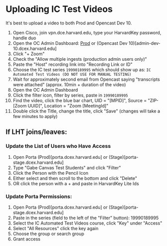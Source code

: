 # Uploading IC Test Videos

It's best to upload a video to both Prod and Opencast Dev 10.

1. Open Cisco, join vpn.dce.harvard.edu, type your HarvardKey password, handle duo
2. Open the OC Admin Dashboard: [Prod](admin-prod.dcex.harvard.edu) or (Opencast Dev 10)[admin-dev-10.dcex.harvard.edu]
3. Click "+ Zoom"
4. Check the "Allow multiple ingests (production admin users only)"
5. Paste the "Host" recording link into "Recording Link or ID"
6. Choose the IC test series `19990189995` which should show up as: `IC Automated Test Videos (DO NOT USE FOR MANUAL TESTING)`
7. Wait for approximately second email from Opencast saying "transcripts were attached" (approx. 10min + duration of the video)
8. Open the OC Admin Dashboard
9. Click the filter icon, filter by series, paste in `19990189995`
10. Find the video, click the blue bar chart, UID = "[MPID]", Source = "ZIP-[Zoom UUID]", Location = "Zoom [MeetingId]"
11. Double click the Title, change the title, click "Save" (changes will take a few minutes to apply)

## If LHT joins/leaves:

### Update the List of Users who Have Access

1. Open Porta (Prod)[porta.dcex.harvard.edu] or (Stage)[porta-stage.dcex.harvard.edu]
2. Type "Gabe Canvas Test Students" and click "Filter"
3. Click the Person with the Pencil Icon
4. Either select and then scroll to the bottom and click "Delete"
5. OR click the person with a + and paste in HarvardKey Lite Ids

### Update Porta Permissions:

1. Open Porta (Prod)[porta.dcex.harvard.edu] or (Stage)[porta-stage.dcex.harvard.edu]
2. Paste in the series (field to the left of the "Filter" button): 19990189995
3. Select the IC Automated Test Videos course, click "Key" under "Access"
4. Select "All Resources" click the key again
5. Choose the group or search group
6. Grant access
